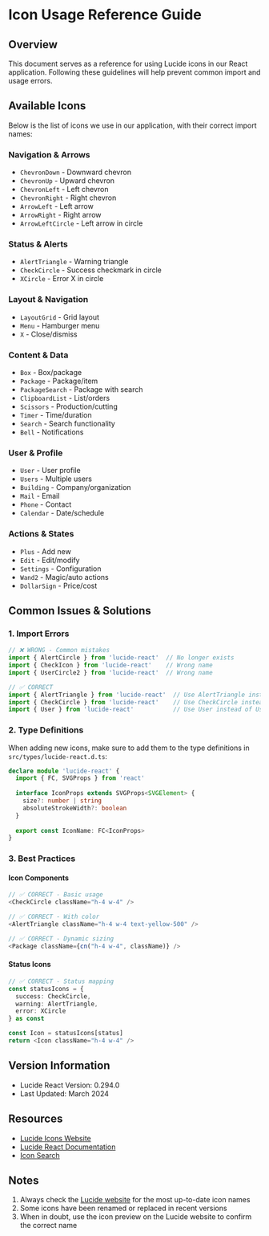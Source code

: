 # Icon Usage Reference Guide

## Overview
This document serves as a reference for using Lucide icons in our React application. Following these guidelines will help prevent common import and usage errors.

## Available Icons
Below is the list of icons we use in our application, with their correct import names:

### Navigation & Arrows
- `ChevronDown` - Downward chevron
- `ChevronUp` - Upward chevron
- `ChevronLeft` - Left chevron
- `ChevronRight` - Right chevron
- `ArrowLeft` - Left arrow
- `ArrowRight` - Right arrow
- `ArrowLeftCircle` - Left arrow in circle

### Status & Alerts
- `AlertTriangle` - Warning triangle
- `CheckCircle` - Success checkmark in circle
- `XCircle` - Error X in circle

### Layout & Navigation
- `LayoutGrid` - Grid layout
- `Menu` - Hamburger menu
- `X` - Close/dismiss

### Content & Data
- `Box` - Box/package
- `Package` - Package/item
- `PackageSearch` - Package with search
- `ClipboardList` - List/orders
- `Scissors` - Production/cutting
- `Timer` - Time/duration
- `Search` - Search functionality
- `Bell` - Notifications

### User & Profile
- `User` - User profile
- `Users` - Multiple users
- `Building` - Company/organization
- `Mail` - Email
- `Phone` - Contact
- `Calendar` - Date/schedule

### Actions & States
- `Plus` - Add new
- `Edit` - Edit/modify
- `Settings` - Configuration
- `Wand2` - Magic/auto actions
- `DollarSign` - Price/cost

## Common Issues & Solutions

### 1. Import Errors
```typescript
// ❌ WRONG - Common mistakes
import { AlertCircle } from 'lucide-react'  // No longer exists
import { CheckIcon } from 'lucide-react'    // Wrong name
import { UserCircle2 } from 'lucide-react'  // Wrong name

// ✅ CORRECT
import { AlertTriangle } from 'lucide-react'  // Use AlertTriangle instead of AlertCircle
import { CheckCircle } from 'lucide-react'    // Use CheckCircle instead of CheckIcon
import { User } from 'lucide-react'           // Use User instead of UserCircle2
```

### 2. Type Definitions
When adding new icons, make sure to add them to the type definitions in `src/types/lucide-react.d.ts`:

```typescript
declare module 'lucide-react' {
  import { FC, SVGProps } from 'react'
  
  interface IconProps extends SVGProps<SVGElement> {
    size?: number | string
    absoluteStrokeWidth?: boolean
  }
  
  export const IconName: FC<IconProps>
}
```

### 3. Best Practices

#### Icon Components
```typescript
// ✅ CORRECT - Basic usage
<CheckCircle className="h-4 w-4" />

// ✅ CORRECT - With color
<AlertTriangle className="h-4 w-4 text-yellow-500" />

// ✅ CORRECT - Dynamic sizing
<Package className={cn("h-4 w-4", className)} />
```

#### Status Icons
```typescript
// ✅ CORRECT - Status mapping
const statusIcons = {
  success: CheckCircle,
  warning: AlertTriangle,
  error: XCircle
} as const

const Icon = statusIcons[status]
return <Icon className="h-4 w-4" />
```

## Version Information
- Lucide React Version: 0.294.0
- Last Updated: March 2024

## Resources
- [Lucide Icons Website](https://lucide.dev)
- [Lucide React Documentation](https://lucide.dev/guide/packages/lucide-react)
- [Icon Search](https://lucide.dev/icons)

## Notes
1. Always check the [Lucide website](https://lucide.dev) for the most up-to-date icon names
2. Some icons have been renamed or replaced in recent versions
3. When in doubt, use the icon preview on the Lucide website to confirm the correct name 
